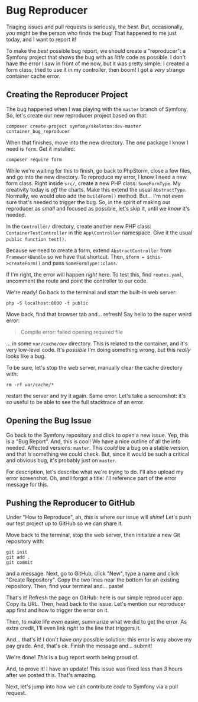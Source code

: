 # Bug Reproducer

Triaging issues and pull requests is seriously, the *best*. But, occasionally,
*you* might be the person who finds the bug! That happened to me just today, and
I want to report it!

To make the *best* possible bug report, we should create a "reproducer": a Symfony
project that shows the bug with as *little* code as possible. I don't have the error
I saw in front of me now, but it was pretty simple: I created a form class, tried
to use it in my controller, then boom! I got a *very* strange container cache error.

## Creating the Reproducer Project

The bug happened when I was playing with the `master` branch of Symfony. So, let's
create our new reproducer project based on that:

```terminal
composer create-project symfony/skeleton:dev-master container_bug_reproducer
```

When that finishes, move into the new directory. The *one* package I know I need
is `form`. Get it installed:

```terminal
composer require form
```

While we're waiting for this to finish, go back to PhpStorm, close a few files,
and go into the new directory. To reproduce my error, I know I need a new form
class. Right inside `src/`, create a new PHP class: `SomeFormType`. My creativity
today is *off* the charts. Make this extend the usual `AbstractType`. Normally,
we would *also* add the `buildForm()` method. But... I'm not even sure that's needed
to trigger the bug. So, in the spirit of making our reproducer as *small* and
focused as possible, let's skip it, until we *know* it's needed.

In the `Controller/` directory, create another new PHP class: 
`ContainerTestController` in the `App\Controller` namespace. Give it the usual
`public function test()`.

Because we need to create a form, extend `AbstractController` from `FrameworkBundle`
so we have that shortcut. Then, `$form = $this->createForm()` and pass
`SomeFormType::class`.

If I'm right, the error will happen *right* here. To test this, find `routes.yaml`,
uncomment the route and point the controller to our code.

We're ready! Go back to the terminal and start the built-in web server:

```terminal
php -S localhost:8000 -t public
```

Move back, find that browser tab and... refresh! Say hello to the super weird
error:

> Compile error: failed opening required file

... in some `var/cache/dev` directory. This is related to the container, and it's
very low-level code. It's *possible* I'm doing something wrong, but this *really*
looks like a bug.

To be sure, let's stop the web server, manually clear the cache directory with:

```terminal
rm -rf var/cache/*
```

restart the server and try it again. Same error. Let's take a screenshot: it's
*so* useful to be able to see the full stacktrace of an error.

## Opening the Bug Issue

Go back to the Symfony repository and click to open a new issue. Yep, this is a
"Bug Report". And, this is cool! We have a nice outline of all the info needed.
Affected versions: `master`. This *could* be a bug on a stable version, and that
*is* something we could check. But, since it would be such a critical and obvious
bug, it's probably just on `master`.

For description, let's describe what we're trying to do. I'll also upload my
error screenshot. Oh, and I forgot a title: I'll reference part of the error message
for this.

## Pushing the Reproducer to GitHub

Under "How to Reproduce", ah, *this* is where our issue will *shine*! Let's push
our test project up to GitHub so we can share it.

Move back to the terminal, stop the web server, then initialize a new Git repository
with:

```terminal
git init
git add .
git commit
```

and a message. Next, go to GitHub, click "New", type a name and click "Create Repository".
Copy the two lines near the bottom for an existing repository. Then, find your
terminal and... paste!

That's it! Refresh the page on GitHub: here is our simple reproducer app. Copy
its URL. Then, head back to the issue. Let's mention our reproducer app first and
how to trigger the error on it.

Then, to make life *even* easier, summarize what we did to get the error. As
extra credit, I'll even link *right* to the line that triggers it.

And... that's it! I don't have *any* possible solution: this error is way above
my pay grade. And, that's ok. Finish the message and... submit!

We're done! *This* is a bug report worth being proud of.

And, to prove it! I have an update! This issue was fixed less than *3* hours after
we posted this. That's amazing.

Next, let's jump into how we can contribute *code* to Symfony via a pull request.
